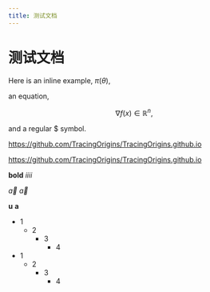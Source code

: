 ```yaml
---
title: 测试文档
---
```


# 测试文档

Here is an inline example, $\pi(\theta)$, 

an equation,

$$\nabla f(x) \in \mathbb{R}^n,$$

and a regular \$ symbol.

[](https://github.com/TracingOrigins/TracingOrigins.github.io)

<https://github.com/TracingOrigins/TracingOrigins.github.io>

https://github.com/TracingOrigins/TracingOrigins.github.io

**bold** _iiii_

$\vec{a}$ $\vec a$

$\boldsymbol u$ $\boldsymbol{a}$

- 1
    - 2
        - 3
            - 4
- 1
    - 2
        - 3
            - 4
